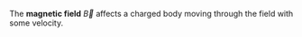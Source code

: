 The **magnetic field** $\vec{B}$ affects a charged body moving through the field with some velocity.